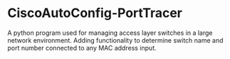 # CiscoAutoConfig-PortTracer
A python program used for managing access layer switches in a large network environment. Adding functionality to determine switch name and port number connected to any MAC address input.
